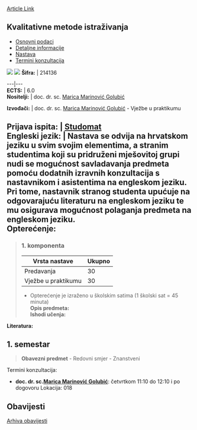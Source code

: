 [Article Link](https://www.fhs.hr/predmet/kvamet_b)

## Kvalitativne metode istraživanja
  * [Osnovni podaci](https://www.fhs.hr/predmet/kvamet_b#v1id-523775_377480_1_0 "Osnovni podaci")
  * [Detaljne informacije](https://www.fhs.hr/predmet/kvamet_b#v1id-523775_377480_1_1 "Detaljne informacije")
  * [Nastava](https://www.fhs.hr/predmet/kvamet_b#v1id-523775_377480_1_2 "Nastava")
  * [Termini konzultacija](https://www.fhs.hr/predmet/kvamet_b#v1id-523775_377480_1_3 "Termini konzultacija")


[![](https://www.fhs.hr/img/flags/gif/hr.gif)](https://www.fhs.hr/predmet/kvamet_b) [![](https://www.fhs.hr/img/flags/gif/gb.gif)](https://www.fhs.hr/en/course/quamet_b)
**Šifra:** |  214136  
  
---|---  
**ECTS:** |  6.0   
**Nositelji:** |  doc. dr. sc. [Marica Marinović Golubić](https://www.fhs.hr/djelatnik/marica.marinovic_golubic)   
  
**Izvođači:** |  doc. dr. sc. [Marica Marinović Golubić](https://www.fhs.hr/djelatnik/marica.marinovic_golubic) - Vježbe u praktikumu  
  
**Prijava ispita:** |  [Studomat](http://www.isvu.hr/studomat)  
**Engleski jezik:** |  Nastava se odvija na hrvatskom jeziku u svim svojim elementima, a stranim studentima koji su pridruženi mješovitoj grupi nudi se mogućnost savladavanja predmeta pomoću dodatnih izravnih konzultacija s nastavnikom i asistentima na engleskom jeziku. Pri tome, nastavnik stranog studenta upućuje na odgovarajuću literaturu na engleskom jeziku te mu osigurava mogućnost polaganja predmeta na engleskom jeziku.   
**Opterećenje:**  
---  
> ### 1. komponenta
> | Vrsta nastave | Ukupno  
> ---|---  
> Predavanja | 30  
> Vježbe u praktikumu | 30  
> * Opterećenje je izraženo u školskim satima (1 školski sat = 45 minuta)   
**Opis predmeta:**  
> **Ishodi učenja:**  

  
**Literatura:**  

  
**1. semestar**  
---  
> **Obavezni predmet** - Redovni smjer - Znanstveni  
>   
Termini konzultacija: 
  * **doc. dr. sc.[Marica Marinović Golubić](https://www.fhs.hr/djelatnik/marica.marinovic_golubic)**: 
četvrtkom 11:10 do 12:10 i po dogovoru
Lokacija: 018 


## Obavijesti
[Arhiva obavijesti](https://www.fhs.hr/predmet/kvamet_b?@=21cml#news_119641 "Arhiva obavijesti")
